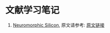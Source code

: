 # 文献学习笔记

1. [Neuromorphic Silicon](../neuromorphic_silicon/ann.md), 原文请参考: [原文链接](../neuromorphic_silicon/2021%20book%20Neuromorphic%20Silicon.pdf)